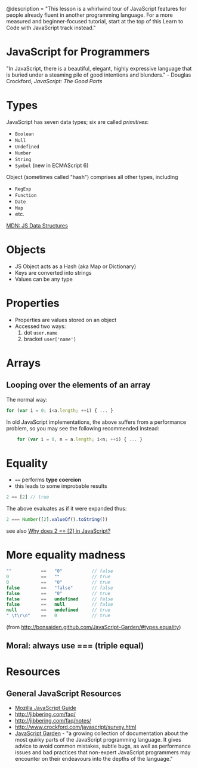   @description = "This lesson is a whirlwind tour of JavaScript features for people already fluent in another programming language. For a more measured and beginner-focused tutorial, start at the top of this Learn to Code with JavaScript track instead."


# JavaScript for Programmers

"In JavaScript, there is a beautiful, elegant, highly expressive language that is buried under a steaming pile of good intentions and blunders." - Douglas Crockford, *JavaScript: The Good Parts*

# Types

JavaScript has seven data types; six are called *primitives*:

* `Boolean`
* `Null`
* `Undefined`
* `Number`
* `String`
* `Symbol` (new in ECMAScript 6)

Object (sometimes called "hash") comprises all other types, including

* `RegExp`
* `Function`
* `Date`
* `Map`
* etc.

[MDN: JS Data Structures](https://developer.mozilla.org/en-US/docs/Web/JavaScript/Data_structures)

# Objects

* JS Object acts as a Hash (aka Map or Dictionary)
* Keys are converted into strings
* Values can be any type

# Properties

* Properties are values stored on an object
* Accessed two ways:
  1. dot `user.name`
  2. bracket `user['name']`

# Arrays

## Looping over the elements of an array

The normal way:

```js
for (var i = 0; i<a.length; ++i) { ... }
```

In old JavaScript implementations, the above suffers from a performance problem, so you may see the following recommended instead:

```js
    for (var i = 0, n = a.length; i<n; ++i) { ... }
```

# Equality

* `==` performs **type coercion**
* this leads to some improbable results

```js
2 == [2] // true
```

The above evaluates as if it were expanded thus:

```js
2 === Number([2].valueOf().toString())
```

see also [Why does 2 == [2] in JavaScript?
](http://stackoverflow.com/questions/1724255/why-does-2-2-in-javascript)

# More equality madness

```js
""           ==   "0"           // false
0            ==   ""            // true
0            ==   "0"           // true
false        ==   "false"       // false
false        ==   "0"           // true
false        ==   undefined     // false
false        ==   null          // false
null         ==   undefined     // true
" \t\r\n"    ==   0             // true
```

(from <http://bonsaiden.github.com/JavaScript-Garden/#types.equality>)

## Moral: always use === (triple equal)

# Resources

## General JavaScript Resources

* [Mozilla JavaScript Guide](http://developer.mozilla.org/en/JavaScript/Guide)
* <http://jibbering.com/faq/>
* <http://jibbering.com/faq/notes/>
* <http://www.crockford.com/javascript/survey.html>
* [JavaScript Garden](http://bonsaiden.github.com/JavaScript-Garden/) - "a growing collection of documentation about the most quirky parts of the JavaScript programming language. It gives advice to avoid common mistakes, subtle bugs, as well as performance issues and bad practices that non-expert JavaScript programmers may encounter on their endeavours into the depths of the language."


